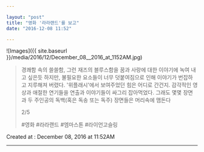 ```yaml
---

layout: "post"  
title: "영화 '라라랜드'를 보고"  
date: "2016-12-08 11:52"

---
```


![Images]({{ site.baseurl }}/media/2016/12/December_08__2016_at_1152AM.jpg)

> 경쾌함 속의 쓸쓸함, 그런 재즈의 블루스함을 꿈과 사랑에 대한 이야기에 녹여 내고 싶은듯 하지만, 불필요한 요소들이 너무 덧붙여짐으로 인해 이야기가 번잡하고 지루해져 버렸다. '위플래시'에서 보여주었던 힘은 어디로 간건지. 감각적인 영상과 애절한 연기들을 연출과 이야기들이 싸그리 잡아먹었다. 그래도 몇몇 장면과 두 주인공의 독백(혹은 독송 또는 독주) 장면들은 머리속에 맴돈다
>
> 2/5
>
> \#영화 #라라랜드 #엠마스톤 #라이언고슬링

Created at : December 08, 2016 at 11:52AM

---
